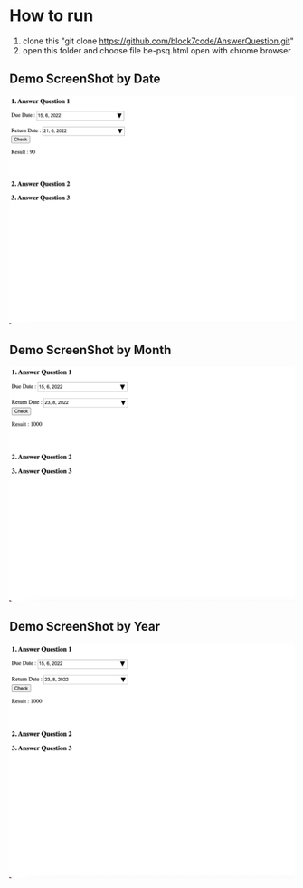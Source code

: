 # How to run
1. clone this "git clone https://github.com/block7code/AnswerQuestion.git"
2. open this folder and choose file be-psq.html open with chrome browser


## Demo ScreenShot by Date
![App UI](/demo/1.png)

## Demo ScreenShot by Month
![App UI](/demo/2.png)

## Demo ScreenShot by Year
![App UI](/demo/2.png)

